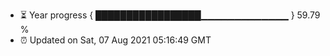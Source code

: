 - ⏳ Year progress { █████████████████▁▁▁▁▁▁▁▁▁▁▁▁▁ } 59.79 %
- ⏰ Updated on Sat, 07 Aug 2021 05:16:49 GMT

